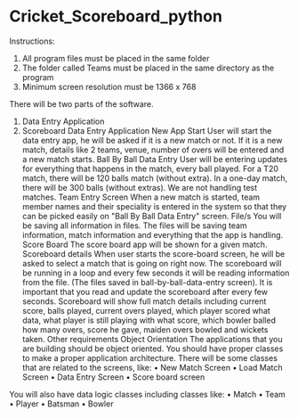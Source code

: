 # Cricket_Scoreboard_python

Instructions:
1.	All program files must be placed in the same folder
2.	The folder called Teams must be placed in the same directory as the program
3.	Minimum screen resolution must be 1366 x 768


There will be two parts of the software. 
1.	Data Entry Application
2.	Scoreboard 
Data Entry Application
New App Start
User will start the data entry app, he will be asked if it is a new match or not. If it is a new match, details like 2 teams, venue, number of overs will be entered and a new match starts. 
Ball By Ball Data Entry
User will be entering updates for everything that happens in the match, every ball played. For a T20 match, there will be 120 balls match (without extra). In a one-day match, there will be 300 balls (without extras). We are not handling test matches. 
Team Entry Screen
When a new match is started, team member names and their speciality is entered in the system so that they can be picked easily on "Ball By Ball Data Entry" screen. 
File/s
You will be saving all information in files. The files will be saving team information, match information and everything that the app is handling. 
Score Board
The score board app will be shown for a given match. 
Scoreboard details
When user starts the score-board screen, he will be asked to select a match that is going on right now. The scoreboard will be running in a loop and every few seconds it will be reading information from the file. (The files saved in ball-by-ball-data-entry screen). It is important that you read and update the scoreboard after every few seconds. 
Scoreboard will show full match details including current score, balls played, current overs played, which player scored what data, what player is still playing with what score, which bowler balled how many overs, score he gave, maiden overs bowled and wickets taken.
Other requirements
Object Orientation
The applications that you are building should be object oriented. You should have proper classes to make a proper application architecture. There will be some classes that are related to the screens, like: 
•	New Match Screen
•	Load Match Screen
•	Data Entry Screen
•	Score board screen 

You will also have data logic classes including classes like:
•	Match
•	Team
•	Player
•	Batsman
•	Bowler

